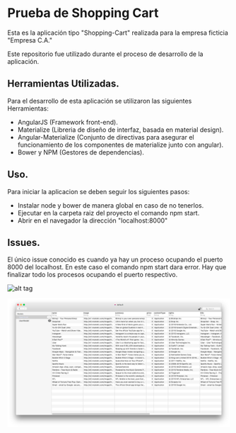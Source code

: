 Prueba de Shopping Cart
==========

Esta es la aplicación tipo "Shopping-Cart" realizada para la empresa ficticia "Empresa C.A."

Este repositorio fue utilizado durante el proceso de desarrollo de la aplicación.

Herramientas Utilizadas.
--------------------

Para el desarrollo de esta aplicación se utilizaron las siguientes Herramientas:
+ AngularJS (Framework front-end).
+ Materialize (Libreria de diseño de interfaz, basada en material design).
+ Angular-Materialize (Conjunto de directivas para asegurar el funcionamiento de los componentes de materialize junto con angular).
+ Bower y NPM (Gestores de dependencias).

Uso.
--------------------

Para iniciar la aplicacion se deben seguir los siguientes pasos:
+ Instalar node y bower de manera global en caso de no tenerlos.
+ Ejecutar en la carpeta raiz del proyecto el comando npm start.
+ Abrir en el navegador la dirección "localhost:8000"

Issues.
--------------------

El único issue conocido es cuando ya hay un proceso ocupando el puerto 8000 del localhost. En este caso el comando npm start dara error.
Hay que finalizar todo los procesos ocupando el puerto respectivo.  


![alt tag]("https://github.com/omar1893/images/blob/master/1.png")

![alt tag](https://github.com/jyfercolina/RappiImages/blob/master/RappiTestCapture/Screen%20Shot%202017-01-17%20at%207.52.01%20AM.png)
